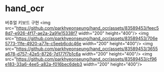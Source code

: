 # hand_ocr
버츄얼 키보드 구현
<img src="https://github.com/parkhyeonseung/hand_ocr/assets/83589453/feec58d7-e926-4f17-ae2a-2a91e15338f7  width="200" height="400"/>
<img src="https://github.com/parkhyeonseung/hand_ocr/assets/83589453/706e5773-11fe-4920-a77e-c5eeb6cdc46e  width="200" height="400"/>
<img src="https://github.com/parkhyeonseung/hand_ocr/assets/83589453/3655a678-d757-42e5-8726-7d177f7b1c6a  width="200" height="400"/>
<img src="https://github.com/parkhyeonseung/hand_ocr/assets/83589453/cf96e183-33a6-4ee5-a82a-f016bec6deb3  width="200" height="400"/>




